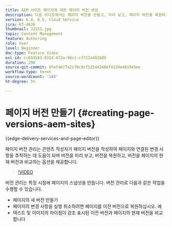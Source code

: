 ```yaml
---
title: AEM 사이트 페이지에 대한 페이지 버전 생성
description: 다음 비디오에서는 페이지 버전을 만들고, 미리 보고, 페이지 버전을 복원하고, 현재 페이지 버전을 저장된 페이지 버전과 비교하는 방법을 강조합니다.
version: 6.4, 6.5, Cloud Service
jira: KT-4630
thumbnail: 32151.jpg
topic: Content Management
feature: Authoring
role: User
level: Beginner
doc-type: Feature Video
exl-id: cc659581-031d-4f2a-90c1-cf721e481689
duration: 290
source-git-commit: 9fef4b77a2c70c8cf525d42686f4120e481945ee
workflow-type: tm+mt
source-wordcount: '143'
ht-degree: 5%

---
```


# 페이지 버전 만들기 {#creating-page-versions-aem-sites}

{{edge-delivery-services-and-page-editor}}

페이지 버전 관리는 콘텐츠 작성자가 페이지 버전을 작성하여 페이지와 연결된 변경 사항을 추적하는 데 도움이 되며 버전을 미리 보고, 버전을 복원하고, 버전을 페이지의 현재 버전과 비교하는 옵션을 제공합니다.

>[!VIDEO](https://video.tv.adobe.com/v/32151?quality=12&learn=on)

버전 관리는 특정 시점에 페이지의 스냅샷을 만듭니다. 버전 관리로 다음과 같은 작업을 수행할 수 있습니다.
* 페이지의 새 버전 만들기
* 페이지의 변경 사항을 실행 취소하려면 페이지를 이전 버전으로 복원하십시오. 예
* 텍스트 및 이미지의 차이점이 강조 표시된 이전 버전과 페이지의 현재 버전을 비교합니다
